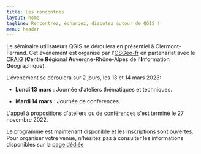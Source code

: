 ```yaml
---
title: Les rencontres
layout: home
tagline: Rencontrez, échangez, discutez autour de QGIS !
menu: header
---
```


Le séminaire utilisateurs QGIS se déroulera en présentiel à Clermont-Ferrand. Cet événement est organisé par l'[OSGeo-fr](https://www.osgeo.asso.fr/) en partenariat avec le [CRAIG](https://www.craig.fr/) (**C**entre **R**égional **A**uvergne-Rhône-Alpes de l'**I**nformation **G**éographique).

L’événement se déroulera sur 2 jours, les 13 et 14 mars 2023:

* **Lundi 13 mars** : Journée d'ateliers thématiques et techniques.

* **Mardi 14 mars** : Journée de conférences.

L'appel à propositions d'ateliers ou de conférences s'est terminé le 27 novembre 2022.

Le programme est maintenant [disponible](/z20_programme.html) et les [inscriptions](/z25_inscription.html) sont ouvertes.
Pour organiser votre venue, n'hésitez pas à consulter les informations disponibles sur la [page dédiée](z10_localisation.html)

